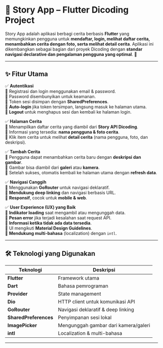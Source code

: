 # 📖 Story App – Flutter Dicoding Project  

Story App adalah aplikasi berbagi cerita berbasis **Flutter** yang memungkinkan pengguna untuk **mendaftar, login, melihat daftar cerita, menambahkan cerita dengan foto, serta melihat detail cerita**. Aplikasi ini dikembangkan sebagai bagian dari proyek Dicoding dengan **standar navigasi declarative dan pengalaman pengguna yang optimal**. 🚀  

---

## ✨ Fitur Utama  

✅ **Autentikasi**  
🔹 Registrasi dan login menggunakan email & password.  
🔹 Password disembunyikan untuk keamanan.  
🔹 Token sesi disimpan dengan **SharedPreferences**.  
🔹 **Auto-login** jika token tersimpan, langsung masuk ke halaman utama.  
🔹 **Logout** untuk menghapus sesi dan kembali ke halaman login.  

✅ **Halaman Cerita**  
🔹 Menampilkan daftar cerita yang diambil dari **Story API Dicoding**.  
🔹 Informasi yang tersedia: **nama pengguna & foto cerita**.  
🔹 Klik item cerita untuk melihat **detail cerita** (nama pengguna, foto, dan deskripsi).  

✅ **Tambah Cerita**  
🔹 Pengguna dapat menambahkan cerita baru dengan **deskripsi dan gambar**.  
🔹 Gambar bisa diambil dari **galeri** atau **kamera**.  
🔹 Setelah sukses, otomatis kembali ke halaman utama dengan **refresh data**.  

✅ **Navigasi Canggih**  
🔹 Menggunakan **GoRouter** untuk navigasi deklaratif.  
🔹 **Mendukung deep linking** dan navigasi berbasis URL.  
🔹 **Responsif**, cocok untuk **mobile & web**.  

✅ **User Experience (UX) yang Baik**  
🔹 **Indikator loading** saat mengambil atau mengunggah data.  
🔹 **Pesan error** jika terjadi kesalahan saat request API.  
🔹 **Informasi ketika tidak ada data tersedia**.  
🔹 UI mengikuti **Material Design Guidelines**.  
🔹 **Mendukung multi-bahasa** (localization) dengan `intl`.  

---

## 🛠️ Teknologi yang Digunakan  

| Teknologi       | Deskripsi |
|----------------|----------|
| **Flutter** | Framework utama |
| **Dart** | Bahasa pemrograman |
| **Provider** | State management |
| **Dio** | HTTP client untuk komunikasi API |
| **GoRouter** | Navigasi deklaratif & deep linking |
| **SharedPreferences** | Penyimpanan sesi lokal |
| **ImagePicker** | Mengunggah gambar dari kamera/galeri |
| **intl** | Localization & multi-bahasa |

---

